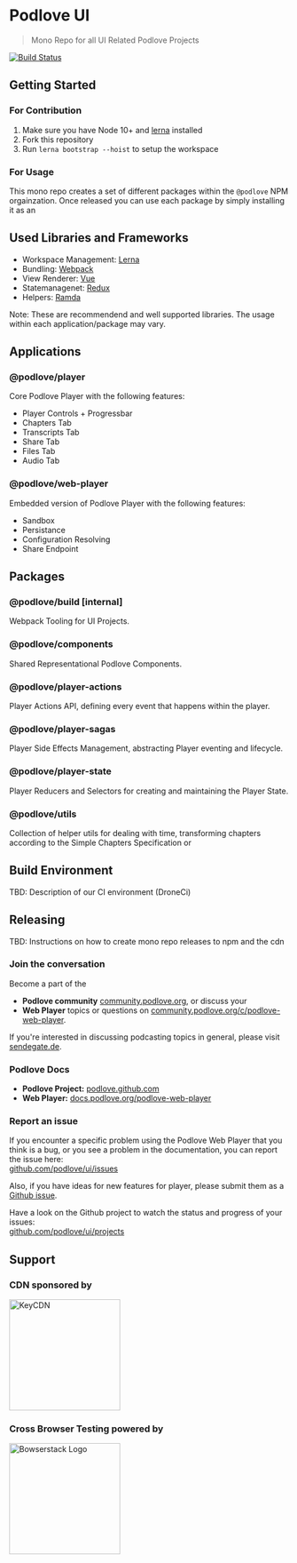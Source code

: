# Podlove UI

> Mono Repo for all UI Related Podlove Projects

[![Build Status](https://cloud.drone.io/api/badges/podlove/ui/status.svg?ref=/refs/heads/develop)](https://cloud.drone.io/podlove/ui)

## Getting Started

### For Contribution

1. Make sure you have Node 10+ and [lerna](https://lerna.js.org/) installed
2. Fork this repository
3. Run `lerna bootstrap --hoist` to setup the workspace

### For Usage

This mono repo creates a set of different packages within the `@podlove` NPM orgainzation. Once released you can use each package by simply installing it as an 

## Used Libraries and Frameworks

- Workspace Management: [Lerna](https://lerna.js.org/)
- Bundling: [Webpack](https://webpack.js.org/)
- View Renderer: [Vue](https://vuejs.org/)
- Statemanagenet: [Redux](https://redux.js.org/)
- Helpers: [Ramda](https://ramdajs.com/)

Note: These are recommendend and well supported libraries. The usage within each application/package may vary.

## Applications

### @podlove/player 

Core Podlove Player with the following features:

- Player Controls + Progressbar
- Chapters Tab
- Transcripts Tab
- Share Tab
- Files Tab
- Audio Tab

### @podlove/web-player

Embedded version of Podlove Player with the following features:

- Sandbox
- Persistance
- Configuration Resolving
- Share Endpoint

## Packages

### @podlove/build [internal]

Webpack Tooling for UI Projects.

### @podlove/components

Shared Representational Podlove Components.

### @podlove/player-actions

Player Actions API, defining every event that happens within the player.

### @podlove/player-sagas

Player Side Effects Management, abstracting Player eventing and lifecycle.

### @podlove/player-state

Player Reducers and Selectors for creating and maintaining the Player State.

### @podlove/utils

Collection of helper utils for dealing with time, transforming chapters according to the Simple Chapters Specification or 

## Build Environment

TBD: Description of our CI environment (DroneCi)

## Releasing

TBD: Instructions on how to create mono repo releases to npm and the cdn


### Join the conversation

Become a part of the
* **Podlove community** [community.podlove.org](https://community.podlove.org/), or discuss your
* **Web Player** topics or questions on [community.podlove.org/c/podlove-web-player](https://community.podlove.org/c/podlove-web-player).

If you're interested in discussing podcasting topics in general, please visit [sendegate.de](https://sendegate.de/).

### Podlove Docs

* **Podlove Project:** [podlove.github.com](http://podlove.github.com)
* **Web Player:** [docs.podlove.org/podlove-web-player](http://docs.podlove.org/podlove-web-player/)

### Report an issue
If you encounter a specific problem using the Podlove Web Player that you think is a bug, or you see a problem in the documentation, you can report the issue here:  
[github.com/podlove/ui/issues](https://github.com/podlove/ui/issues)

Also, if you have ideas for new features for player, please submit them as a [Github issue](https://github.com/podlove/ui/issues).

Have a look on the Github project to watch the status and progress of your issues:  
[github.com/podlove/ui/projects](https://github.com/podlove/ui/projects/1)

## Support

### CDN sponsored by
<a href="https://keycdn.com"><img src="https://logos.keycdn.com/keycdn-logo-black.svg" alt="KeyCDN" width="200px"></a>

### Cross Browser Testing powered by
<a href="https://www.browserstack.com/"><img src="https://d2ogrdw2mh0rsl.cloudfront.net/production/images/static/header/header-logo.svg" alt="Bowserstack Logo" width="200px">
</a>
